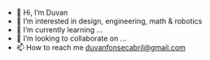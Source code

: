 - 👋 Hi, I’m Duvan
- 👀 I’m interested in design, engineering, math & robotics 
- 🌱 I’m currently learning ...
- 💞️ I’m looking to collaborate on ...
- 📫 How to reach me duvanfonsecabril@gmail.com

<!---
NAVUD/NAVUD is a ✨ special ✨ repository because its `README.md` (this file) appears on your GitHub profile.
You can click the Preview link to take a look at your changes.
--->
